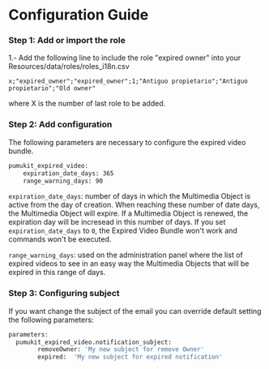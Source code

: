 Configuration Guide
===================

### Step 1: Add or import the role

1.- Add the following line to include the role "expired owner" into your Resources/data/roles/roles_i18n.csv

```
x;"expired_owner";"expired_owner";1;"Antiguo propietario";"Antiguo propietario";"Old owner"
```

where X is the number of last role to be added.


### Step 2: Add configuration

The following parameters are necessary to configure the expired video bundle.

```bash
pumukit_expired_video:
    expiration_date_days: 365
    range_warning_days: 90
```

`expiration_date_days`: number of days in which the Multimedia Object is active from the day of creation. When reaching these number of date days, the Multimedia Object will expire. If a Multimedia Object is renewed, the expiration day will be incresead in this number of days. If you set `expiration_date_days` to `0`, the Expired Video Bundle won't work and commands won't be executed.

`range_warning_days`: used on the administration panel where the list of expired videos to see in an easy way the Multimedia Objects that will be expired in this range of days.


### Step 3: Configuring subject

If you want change the subject of the email you can override default setting the following parameters:


```bash
parameters:
  pumukit_expired_video.notification_subject:
        removeOwner: 'My new subject for remove Owner'
        expired:  'My new subject for expired notification'
```